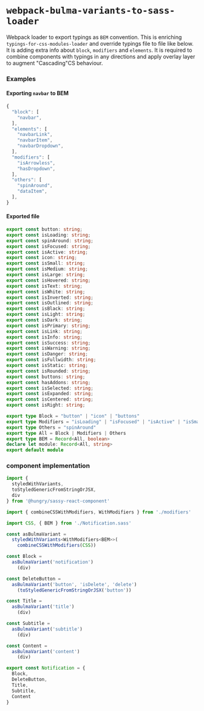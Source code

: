 `webpack-bulma-variants-to-sass-loader`
====

Webpack loader to export typings as `BEM` convention.
This is enriching `typings-for-css-modules-loader` and override typings file to file like below. It is adding extra info about `block`, `modifiers` and `elements`. It is required to combine components with typings in any directions and apply overlay layer to augment "Cascading"CS behaviour.

### Examples
#### Exporting `navbar` to BEM
```ts
{
  "block": [
    "navbar",
  ],
  "elements": [
    "navbarLink",
    "navbarItem",
    "navbarDropdown",
  ],
  "modifiers": [
    "isArrowless",
    "hasDropdown",
  ],
  "others": [
    "spinAround",
    "dataItem",
  ],
}
```

#### Exported file
```ts
export const button: string;
export const isLoading: string;
export const spinAround: string;
export const isFocused: string;
export const isActive: string;
export const icon: string;
export const isSmall: string;
export const isMedium: string;
export const isLarge: string;
export const isHovered: string;
export const isText: string;
export const isWhite: string;
export const isInverted: string;
export const isOutlined: string;
export const isBlack: string;
export const isLight: string;
export const isDark: string;
export const isPrimary: string;
export const isLink: string;
export const isInfo: string;
export const isSuccess: string;
export const isWarning: string;
export const isDanger: string;
export const isFullwidth: string;
export const isStatic: string;
export const isRounded: string;
export const buttons: string;
export const hasAddons: string;
export const isSelected: string;
export const isExpanded: string;
export const isCentered: string;
export const isRight: string;

export type Block = "button" | "icon" | "buttons"
export type Modifiers = "isLoading" | "isFocused" | "isActive" | "isSmall" | "isMedium" | "isLarge" | "isHovered" | "isText" | "isWhite" | "isInverted" | "isOutlined" | "isBlack" | "isLight" | "isDark" | "isPrimary" | "isLink" | "isInfo" | "isSuccess" | "isWarning" | "isDanger" | "isFullwidth" | "isStatic" | "isRounded" | "hasAddons" | "isSelected" | "isExpanded" | "isCentered" | "isRight"
export type Others = "spinAround"
export type All = Block | Modifiers | Others
export type BEM = Record<All, boolean>
declare let module: Record<All, string>
export default module
```

### component implementation
```ts
import {
  styledWithVariants,
  toStyledGenericFromStringOrJSX,
  div
} from '@hungry/sassy-react-component'

import { combineCSSWithModifiers, WithModifiers } from './modifiers'

import CSS, { BEM } from './Notification.sass'

const asBulmaVariant =
  styledWithVariants<WithModifiers<BEM>>(
    combineCSSWithModifiers(CSS))

const Block =
  asBulmaVariant('notification')
    (div)

const DeleteButton =
  asBulmaVariant('button', 'isDelete', 'delete')
    (toStyledGenericFromStringOrJSX('button'))

const Title =
  asBulmaVariant('title')
    (div)

const Subtitle =
  asBulmaVariant('subtitle')
    (div)

const Content =
  asBulmaVariant('content')
    (div)

export const Notification = {
  Block,
  DeleteButton,
  Title,
  Subtitle,
  Content
}
```